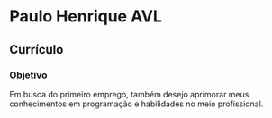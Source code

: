 # Paulo Henrique AVL

## Currículo

### Objetivo
Em busca do primeiro emprego, também desejo aprimorar meus conhecimentos em
programação e habilidades no meio profissional.

###
